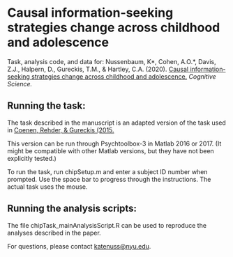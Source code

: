 # Causal information-seeking strategies change across childhood and adolescence

Task, analysis code, and data for: Nussenbaum, K*, Cohen, A.O.*, Davis, Z.J., Halpern, D., Gureckis, T.M., & Hartley, C.A. (2020). [Causal information-seeking strategies change across childhood and adolescence.](https://onlinelibrary.wiley.com/doi/abs/10.1111/cogs.12888) *Cognitive Science.*

## Running the task:

The task described in the manuscript is an adapted version of the task used in [Coenen, Rehder, & Gureckis (2015.](https://www.sciencedirect.com/science/article/pii/S0010028515000171?via%3Dihub)

This version can be run through Psychtoolbox-3 in Matlab 2016 or 2017. (It might be compatible with other Matlab versions, but they have not been explicitly tested.)

To run the task, run chipSetup.m and enter a subject ID number when prompted. Use the space bar to progress through the instructions. The actual task uses the mouse.

## Running the analysis scripts:

The file chipTask_mainAnalysisScript.R can be used to reproduce the analyses described in the paper. 

For questions, please contact katenuss@nyu.edu.
